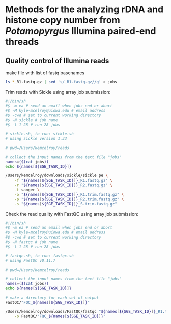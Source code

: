 # Methods for the analyzing rDNA and histone copy number from *Potamopyrgus* Illumina paired-end threads

## Quality control of Illumina reads

make file with list of fastq basenames
```sh
ls *_R1.fastq.gz | sed 's/_R1.fastq.gz//g' > jobs
```
Trim reads with Sickle using array job submission:
```bash
#!/bin/sh
#$ -m ea # send an email when jobs end or abort
#$ -M kyle-mcelroy@uiowa.edu # email address
#$ -cwd # set to current working directory
#$ -N sickle # job name
#$ -t 1-28 # run 28 jobs

# sickle.sh, to run: sickle.sh
# using sickle version 1.33

# pwd=/Users/kemcelroy/reads

# collect the input names from the text file "jobs"
names=($(cat jobs))
echo ${names[${SGE_TASK_ID}]}

/Users/kemcelroy/downloads/sickle/sickle pe \
	-f "${names[${SGE_TASK_ID}]}_R1.fastq.gz" \
	-r "${names[${SGE_TASK_ID}]}_R2.fastq.gz" \
	-t sanger \
	-o "${names[${SGE_TASK_ID}]}_R1.trim.fastq.gz" \
	-p "${names[${SGE_TASK_ID}]}_R2.trim.fastq.gz" \
	-s "${names[${SGE_TASK_ID}]}_S.trim.fastq.gz"
```
Check the read quality with FastQC using array job submission:
```bash
#!/bin/sh
#$ -m ea # send an email when jobs end or abort
#$ -M kyle-mcelroy@uiowa.edu # email address
#$ -cwd # set to current working directory
#$ -N fastqc # job name
#$ -t 1-28 # run 28 jobs

# fastqc.sh, to run: fastqc.sh
# using FastQC v0.11.7

# pwd=/Users/kemcelroy/reads

# collect the input names from the text file "jobs"
names=($(cat jobs))
echo ${names[${SGE_TASK_ID}]}

# make a directory for each set of output
FastQC/"FQC_${names[${SGE_TASK_ID}]}"

/Users/kemcelroy/downloads/FastQC/fastqc "${names[${SGE_TASK_ID}]}_R1.trim.fastq.gz" "${names[${SGE_TASK_ID}]}_R2.trim.fastq.gz" \
	-o FastQC/"FQC_${names[${SGE_TASK_ID}]}"
```
